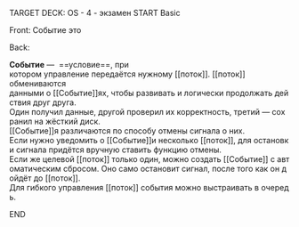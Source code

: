 TARGET DECK: OS - 4 - экзамен
START
Basic

Front: Событие это

Back: 

**Событие** —  ==условие==, при котором управление передаётся нужному [[поток]].
[[поток]] обмениваются данными о [[Событие]]ях, чтобы развивать и логически продолжать действия друг друга. 
Один получил данные, другой проверил их корректность, третий — сохранил на жёсткий диск. 
[[Событие]]я различаются по способу отмены сигнала о них. 
Если нужно уведомить о [[Событие]]и несколько [[поток]], для остановки сигнала придётся вручную ставить функцию отмены. 
Если же целевой [[поток]] только один, можно создать [[Событие]] с автоматическим сбросом. Оно само остановит сигнал, после того как он дойдёт до [[поток]]. 
Для гибкого управления [[поток]] события можно выстраивать в очередь.
<!--ID: 1663488760720-->
END 